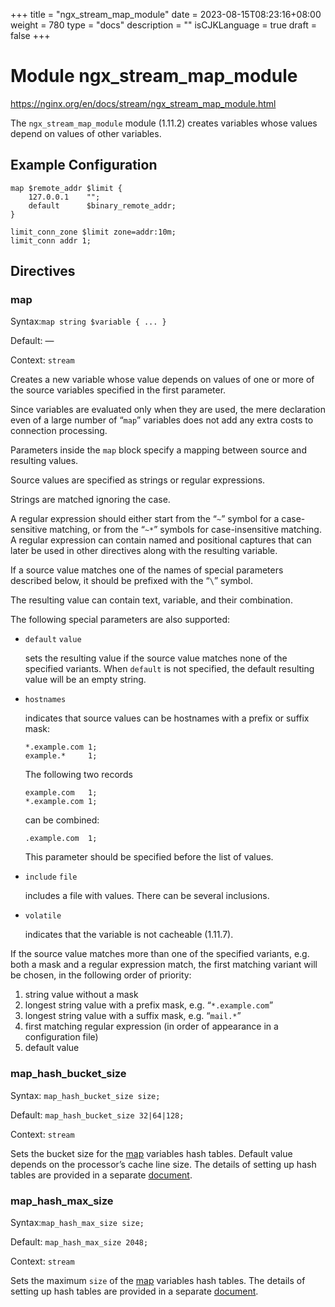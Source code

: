 +++
title = "ngx_stream_map_module"
date = 2023-08-15T08:23:16+08:00
weight = 780
type = "docs"
description = ""
isCJKLanguage = true
draft = false
+++

# Module ngx_stream_map_module

https://nginx.org/en/docs/stream/ngx_stream_map_module.html



The `ngx_stream_map_module` module (1.11.2) creates variables whose values depend on values of other variables.



## Example Configuration



```
map $remote_addr $limit {
    127.0.0.1    "";
    default      $binary_remote_addr;
}

limit_conn_zone $limit zone=addr:10m;
limit_conn addr 1;
```





## Directives



### map

  Syntax:`map string $variable { ... }`

  Default: —

  Context: `stream`


Creates a new variable whose value depends on values of one or more of the source variables specified in the first parameter.



Since variables are evaluated only when they are used, the mere declaration even of a large number of “`map`” variables does not add any extra costs to connection processing.



Parameters inside the `map` block specify a mapping between source and resulting values.

Source values are specified as strings or regular expressions.

Strings are matched ignoring the case.

A regular expression should either start from the “`~`” symbol for a case-sensitive matching, or from the “`~*`” symbols for case-insensitive matching. A regular expression can contain named and positional captures that can later be used in other directives along with the resulting variable.

If a source value matches one of the names of special parameters described below, it should be prefixed with the “`\`” symbol.

The resulting value can contain text, variable, and their combination.

The following special parameters are also supported:

- `default` `value`

  sets the resulting value if the source value matches none of the specified variants. When `default` is not specified, the default resulting value will be an empty string.

- `hostnames`

  indicates that source values can be hostnames with a prefix or suffix mask:

  ```
  *.example.com 1;
  example.*     1;
  ```

  The following two records

  ```
  example.com   1;
  *.example.com 1;
  ```

  can be combined:

  ```
  .example.com  1;
  ```

  This parameter should be specified before the list of values.

- `include` `file`

  includes a file with values. There can be several inclusions.

- `volatile`

  indicates that the variable is not cacheable (1.11.7).



If the source value matches more than one of the specified variants, e.g. both a mask and a regular expression match, the first matching variant will be chosen, in the following order of priority:

1. string value without a mask
2. longest string value with a prefix mask, e.g. “`*.example.com`”
3. longest string value with a suffix mask, e.g. “`mail.*`”
4. first matching regular expression (in order of appearance in a configuration file)
5. default value





### map_hash_bucket_size

  Syntax:  `map_hash_bucket_size size;`

  Default: `map_hash_bucket_size 32|64|128;`

  Context: `stream`


Sets the bucket size for the [map](https://nginx.org/en/docs/stream/ngx_stream_map_module.html#map) variables hash tables. Default value depends on the processor’s cache line size. The details of setting up hash tables are provided in a separate [document](https://nginx.org/en/docs/hash.html).



### map_hash_max_size

  Syntax:`map_hash_max_size size;`

  Default: `map_hash_max_size 2048;`

  Context: `stream`


Sets the maximum `size` of the [map](https://nginx.org/en/docs/stream/ngx_stream_map_module.html#map) variables hash tables. The details of setting up hash tables are provided in a separate [document](https://nginx.org/en/docs/hash.html).